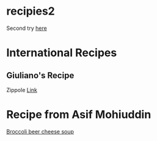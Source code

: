 
# recipies2
Second try
[here](myrecipe.md)

# International Recipes

## Giuliano's Recipe
Zippole
[Link](zippole.md)

# Recipe from Asif Mohiuddin
[Broccoli beer cheese soup](broccoli-beer-cheese-soup.md)
